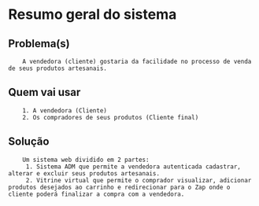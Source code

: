 # Resumo geral do sistema

## Problema(s)
        A vendedora (cliente) gostaria da facilidade no processo de venda de seus produtos artesanais.
## Quem vai usar
        1. A vendedora (Cliente) 
        2. Os compradores de seus produtos (Cliente final)
## Solução
        Um sistema web dividido em 2 partes:
         1. Sistema ADM que permite a vendedora autenticada cadastrar, alterar e excluir seus produtos artesanais.
         2. Vitrine virtual que permite o comprador visualizar, adicionar produtos desejados ao carrinho e redirecionar para o Zap onde o cliente poderá finalizar a compra com a vendedora.